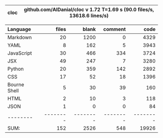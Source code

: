 cloc|github.com/AlDanial/cloc v 1.72  T=1.69 s (90.0 files/s, 13618.6 lines/s)
--- | ---

Language|files|blank|comment|code
:-------|-------:|-------:|-------:|-------:
Markdown|20|1200|0|4329
YAML|8|162|5|3943
JavaScript|30|466|334|3724
JSX|49|247|7|3280
Python|20|359|142|2892
CSS|17|52|18|1396
Bourne Shell|5|30|39|160
HTML|2|10|3|118
JSON|1|0|0|84
--------|--------|--------|--------|--------
SUM:|152|2526|548|19926
